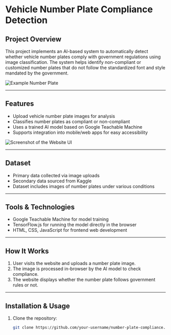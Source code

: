 # Vehicle Number Plate Compliance Detection

## Project Overview

This project implements an AI-based system to automatically detect whether vehicle number plates comply with government regulations using image classification. The system helps identify non-compliant or customized number plates that do not follow the standardized font and style mandated by the government.

![Example Number Plate](./images/number_plate_example.png)

---

## Features

* Upload vehicle number plate images for analysis  
* Classifies number plates as compliant or non-compliant  
* Uses a trained AI model based on Google Teachable Machine  
* Supports integration into mobile/web apps for easy accessibility  

![Screenshot of the Website UI](./images/website_ui.png)

---

## Dataset

* Primary data collected via image uploads  
* Secondary data sourced from Kaggle  
* Dataset includes images of number plates under various conditions  

---

## Tools & Technologies

* Google Teachable Machine for model training  
* TensorFlow.js for running the model directly in the browser  
* HTML, CSS, JavaScript for frontend web development  

---

## How It Works

1. User visits the website and uploads a number plate image.  
2. The image is processed in-browser by the AI model to check compliance.  
3. The website displays whether the number plate follows government rules or not.  

---

## Installation & Usage

1. Clone the repository:  
   ```bash
   git clone https://github.com/your-username/number-plate-compliance.git
